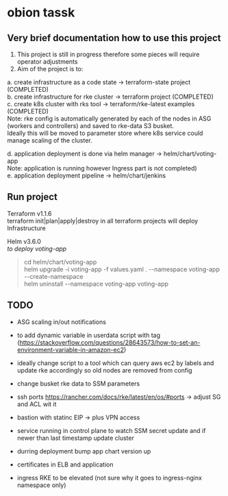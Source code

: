 # obion tassk

## Very brief documentation how to use this project

1. This project is still in progress therefore some pieces will require operator adjustments  
2. Aim of the project is to:  

a. create infrastructure as a code state    -> terraform-state project (COMPLETED)  
b. create infrastructure for rke cluster    -> terraform project (COMPLETED)  
c. create k8s cluster with rks tool         -> terraform/rke-latest examples (COMPLETED)  
Note: rke config is automatically generated by each of the nodes in ASG (workers and controllers) and saved to rke-data S3 busket.  
Ideally this will be moved to parameter store where k8s service could manage scaling of the cluster.  

d. application deployment is done via helm manager  -> helm/chart/voting-app  
Note: application is running however Ingress part is not completed)  
e. application deployment pipeline                  -> helm/chart/jenkins  

## Run project

Terraform v1.1.6  
terraform init|plan|apply|destroy in all terraform projects will deploy Infrastructure  

Helm v3.6.0  
_to deploy voting-app_
> cd helm/chart/voting-app  
> helm upgrade -i voting-app -f values.yaml . --namespace voting-app --create-namespace  
 > helm uninstall --namespace voting-app voting-app  

 ## TODO
- ASG scaling in/out notifications  
- to add dynamic variable in userdata script with tag (https://stackoverflow.com/questions/28643573/how-to-set-an-environment-variable-in-amazon-ec2)  
- ideally change script to a tool which can query aws ec2 by labels and update rke accordingly so old nodes are removed from config  

- change busket rke data to SSM parameters  
- ssh ports https://rancher.com/docs/rke/latest/en/os/#ports  -> adjust SG and ACL wit it
- bastion with statinc EIP  -> plus VPN access
- service running in control plane to watch SSM secret update and if newer than last timestamp update cluster  
- durring deployment bump app chart version up  
- certificates in ELB and application
- ingress RKE to be elevated (not sure why it goes to ingress-nginx namespace only)  